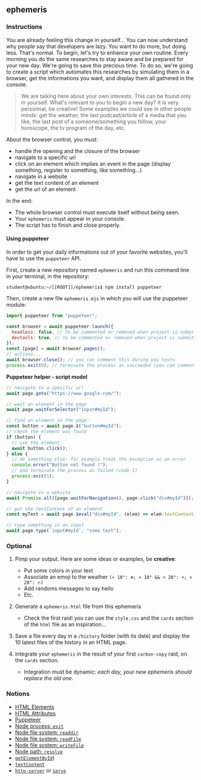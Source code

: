 ## ephemeris

### Instructions

You are already feeling this change in yourself... You can now understand why people say that developers are lazy. You want to do more, but doing less. That's normal.
To begin, let's try to enhance your own routine. Every morning you do the same researches to stay aware and be prepared for your new day. We're going to save this precious time.
To do so, we're going to create a script which automates this researches by simulating them in a browser, get the informations you want, and display them all gathered in the console.

> We are talking here about your own interests. This can be found only in yourself. What's relevant to you to begin a new day? It is very personnal, be creative!
> Some examples we could see in other people minds: get the weather, the last podcast/article of a media that you like, the last post of a someone/something you follow, your horoscope, the tv program of the day, etc.

About the browser control, you must:

- handle the opening and the closure of the browser
- navigate to a specific url
- click on an element which implies an event in the page (display something, register to something, like something...)
- navigate in a website
- get the text content of an element
- get the url of an element

In the end:

- The whole browser control must execute itself without being seen.
- Your `ephemeris` must appear in your console.
- The script has to finish and close properly.

#### Using puppeteer

In order to get your daily informations out of your favorite websites, you'll have to use the `puppeteer` API.

First, create a new repository named `ephemeris` and run this command line in your terminal, in the repository:

```console
student@ubuntu:~/[[ROOT]]/ephemeris$ npm install puppeteer
```

Then, create a new file `ephemeris.mjs` in which you will use the puppeteer module:

```js
import puppeteer from "puppeteer";

const browser = await puppeteer.launch({
  headless: false, // to be commented or removed when project is submitted
  devtools: true, // to be commented or removed when project is submitted
});
const [page] = await browser.pages();
// actions...
await browser.close(); // you can comment this during you tests
process.exit(0); // terminate the process as succeeded (you can comment this during you tests)
```

**Puppeteer helper - script model**

```javascript
// navigate to a specific url
await page.goto("https://www.google.com/");

// wait an element in the page
await page.waitForSelector("input#myId");

// find an element in the page:
const button = await page.$("button#myId");
// check the element was found
if (button) {
  // use the element
  await button.click();
} else {
  // do something else: for example treat the exception as an error
  console.error("Button not found !");
  // and terminate the process as failed (code 1)
  process.exit(1);
}

// navigate in a website
await Promise.all([page.waitForNavigation(), page.click("div#myId")]);

// get the textContent of an element
const myText = await page.$eval("div#myId", (elem) => elem.textContent);

// type something in an input
await page.type(`input#myId`, "some text");
```

### Optional

1. Pimp your output. Here are some ideas or examples, be **creative**:

   - Put some colors in your text
   - Associate an emoji to the weather `(< 10°: ❄️; > 10° && < 20°: ☀️; > 20°: 🔥)`
   - Add randoms messages to say hello
   - Etc.

2. Generate a `ephemeris.html` file from this ephemeris

   - Check the first raid! you can use the `style.css` and the `cards` section of the `html` file as an inspiration...

3. Save a file every day in a `/history` folder (with its date) and display the 10 latest files of the history in an HTML page.

4. Integrate your `ephemeris` in the result of your first `carbon-copy` raid, on the `cards` section.
   - Integration must be dynamic: _each day, your new ephemeris should replace the old one._

### Notions

- [HTML Elements](https://developer.mozilla.org/en-US/docs/Web/HTML/Element)
- [HTML Attributes](https://developer.mozilla.org/en-US/docs/Web/HTML/Attributes)
- [Puppeteer](https://pptr.dev/)
- [Node process: `exit`](https://nodejs.org/api/process.html#process_process_exit_code)
- [Node file system: `readdir`](https://nodejs.org/api/fs.html#fs_fspromises_readdir_path_options)
- [Node file system: `readFile`](https://nodejs.org/api/fs.html#fs_fspromises_readfile_path_options)
- [Node file system: `writeFile`](https://nodejs.org/api/fs.html#fs_fspromises_writefile_file_data_options)
- [Node path: `resolve`](https://nodejs.org/api/path.html#path_path_resolve_paths)
- [`getElementById`](https://developer.mozilla.org/en-US/docs/Web/API/Document/getElementById))
- [`textContent`](https://developer.mozilla.org/en-US/docs/Web/API/Node/textContent)
- [`http-server`](https://www.npmjs.com/package/http-server) or [`serve`](https://www.npmjs.com/package/serve)
